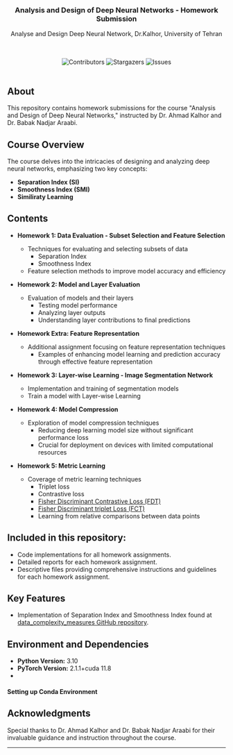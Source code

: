 <br/>
<p align="center">
  <h3 align="center">Analysis and Design of Deep Neural Networks - Homework Submission</h3>

  <p align="center">
    Analyse and Design Deep Neural Network, Dr.Kalhor, University of Tehran
    <br/>
    <br/>
  </p>
</p>


<br/>
<div align="center">
  <img src="https://img.shields.io/github/contributors/Arhosseini77/ADDNN_2023?color=dark-green" alt="Contributors"> 
  <img src="https://img.shields.io/github/stars/Arhosseini77/ADDNN_2023?style=social" alt="Stargazers"> 
  <img src="https://img.shields.io/github/issues/Arhosseini77/ADDNN_2023" alt="Issues"> 

  </a>
</div>
<br/>

## About 

This repository contains homework submissions for the course "Analysis and Design of Deep Neural Networks," instructed by Dr. Ahmad Kalhor and Dr. Babak Nadjar Araabi. 


## Course Overview

The course delves into the intricacies of designing and analyzing deep neural networks, emphasizing two key concepts:
- **Separation Index (SI)** 
- **Smoothness Index (SMI)**
- **Similiraty Learning**



## Contents

- **Homework 1: Data Evaluation - Subset Selection and Feature Selection**
    - Techniques for evaluating and selecting subsets of data
        - Separation Index
        - Smoothness Index
    - Feature selection methods to improve model accuracy and efficiency

- **Homework 2: Model and Layer Evaluation**
    - Evaluation of models and their layers
        - Testing model performance
        - Analyzing layer outputs
        - Understanding layer contributions to final predictions

- **Homework Extra: Feature Representation**
    - Additional assignment focusing on feature representation techniques
        - Examples of enhancing model learning and prediction accuracy through effective feature representation

- **Homework 3: Layer-wise Learning - Image Segmentation Network**
    - Implementation and training of segmentation models
    - Train a model with Layer-wise Learning
      
- **Homework 4: Model Compression**
    - Exploration of model compression techniques
        - Reducing deep learning model size without significant performance loss
        - Crucial for deployment on devices with limited computational resources

- **Homework 5: Metric Learning**
    - Coverage of metric learning techniques
        - Triplet loss
        - Contrastive loss
        - [Fisher Discriminant Contrastive Loss (FDT)](https://arxiv.org/abs/2004.04674)
        - [Fisher Discriminant triplet Loss (FCT)](https://arxiv.org/abs/2004.04674)
        - Learning from relative comparisons between data points
          
## Included in this repository:
- Code implementations for all homework assignments.
- Detailed reports for each homework assignment.
- Descriptive files providing comprehensive instructions and guidelines for each homework assignment.


## Key Features

- Implementation of Separation Index and Smoothness Index found at [data_complexity_measures GitHub repository](https://github.com/Arhosseini77/data_complexity_measures).

## Environment and Dependencies

- **Python Version:** 3.10
- **PyTorch Version:** 2.1.1+cuda 11.8
- 
#### Setting up Conda Environment


## Acknowledgments

Special thanks to Dr. Ahmad Kalhor and Dr. Babak Nadjar Araabi for their invaluable guidance and instruction throughout the course.

---

